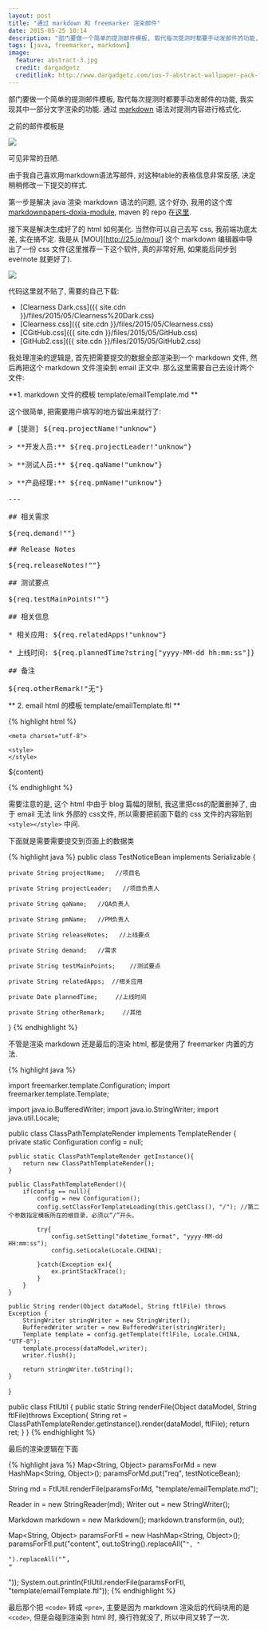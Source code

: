 ```yaml
---
layout: post
title: "通过 markdown 和 freemarker 渲染邮件"
date: 2015-05-25 10:14
description: "部门要做一个简单的提测邮件模板, 取代每次提测时都要手动发邮件的功能, 我实现其中一部分文字渲染的功能. 通过 markdown 语法对提测内容进行格式化"
tags: [java, freemarker, markdown]
image:
  feature: abstract-3.jpg
  credit: dargadgetz
  creditlink: http://www.dargadgetz.com/ios-7-abstract-wallpaper-pack-for-iphone-5-and-ipod-touch-retina/
---
```


部门要做一个简单的提测邮件模板, 取代每次提测时都要手动发邮件的功能, 我实现其中一部分文字渲染的功能. 通过 [markdown](http://daringfireball.net/projects/markdown/) 语法对提测内容进行格式化.

之前的邮件模板是

<img src="{{ site.cdn }}/files/2015/05/md-01.png{{ site.img }}">

可见非常的丑陋.

由于我自己喜欢用markdown语法写邮件, 对这种table的表格信息非常反感, 决定稍稍修改一下提交的样式.

第一步是解决 java 渲染 markdown 语法的问题, 这个好办, 我用的这个库 [markdownpapers-doxia-module](http://markdown.tautua.org/doxia-module.html), maven 的 repo 在[这里](http://mvnrepository.com/artifact/org.tautua.markdownpapers/markdownpapers-doxia-module).

接下来是解决生成好了的 html 如何美化. 当然你可以自己去写 css, 我前端功底太差, 实在搞不定. 我是从 [MOU][http://25.io/mou/] 这个 markdown 编辑器中导出了一份 css 文件(这里推荐一下这个软件, 真的非常好用, 如果能后同步到 evernote 就更好了).

<img src="{{ site.cdn }}/files/2015/05/md-02.png{{ site.img }}">

代码这里就不贴了, 需要的自己下载: 

* [Clearness Dark.css]({{ site.cdn }}/files/2015/05/Clearness%20Dark.css) 
* [Clearness.css]({{ site.cdn }}/files/2015/05/Clearness.css)
* [CGitHub.css]({{ site.cdn }}/files/2015/05/GitHub.css)
* [GitHub2.css]({{ site.cdn }}/files/2015/05/GitHub2.css)

我处理渲染的逻辑是, 首先把需要提交的数据全部渲染到一个 markdown 文件, 然后再把这个 markdown 文件渲染到 email 正文中. 那么这里需要自己去设计两个文件:

**1\. markdown 文件的模板 template/emailTemplate.md **

这个很简单, 把需要用户填写的地方留出来就行了:

<pre>
# [提测] ${req.projectName!"unknow"}

> **开发人员:** ${req.projectLeader!"unknow"}

> **测试人员:** ${req.qaName!"unknow"}

> **产品经理:** ${req.pmName!"unknow"}

---

## 相关需求

${req.demand!""}

## Release Notes

${req.releaseNotes!""}

## 测试要点

${req.testMainPoints!""}

## 相关信息

* 相关应用: ${req.relatedApps!"unknow"}

* 上线时间: ${req.plannedTime?string["yyyy-MM-dd hh:mm:ss"]}

## 备注

${req.otherRemark!"无"}
</pre>

** 2\. email html 的模板 template/emailTemplate.ftl **

{% highlight html %}
<html>
<head>
    <title></title>

    <meta charset="utf-8">

    <style>
    </style>
</head>

<body>

${content}

</body>
</html>
{% endhighlight %}

需要注意的是, 这个 html 中由于 blog 篇幅的限制, 我这里把css的配置删掉了, 由于 email 无法 link 外部的 css文件, 所以需要把前面下载的 css 文件的内容贴到 `<style></style>` 中间.

下面就是需要需要提交到页面上的数据类

{% highlight java %}
public class TestNoticeBean implements Serializable {

    private String projectName;   //项目名

    private String projectLeader;   //项目负责人

    private String qaName;   //QA负责人

    private String pmName;   //PM负责人

    private String releaseNotes;   //上线要点

    private String demand;   //需求

    private String testMainPoints;    //测试要点

    private String relatedApps;  //相关应用

    private Date plannedTime;     //上线时间

    private String otherRemark;     //其他

}
{% endhighlight %}

不管是渲染 markdown 还是最后的渲染 html, 都是使用了 freemarker 内置的方法.

{% highlight java %}

import freemarker.template.Configuration;
import freemarker.template.Template;

import java.io.BufferedWriter;
import java.io.StringWriter;
import java.util.Locale;

public class ClassPathTemplateRender implements TemplateRender {
    private static Configuration config = null;

    public static ClassPathTemplateRender getInstance(){
        return new ClassPathTemplateRender();
    }

    public ClassPathTemplateRender(){
        if(config == null){
            config = new Configuration();
            config.setClassForTemplateLoading(this.getClass(), "/"); //第二个参数指定模板所在的根目录，必须以“/”开头。

            try{
                config.setSetting("datetime_format", "yyyy-MM-dd HH:mm:ss");
                config.setLocale(Locale.CHINA);

            }catch(Exception ex){
                ex.printStackTrace();
            }
        }
    }

    public String render(Object dataModel, String ftlFile) throws Exception {
        StringWriter stringWriter = new StringWriter();
        BufferedWriter writer = new BufferedWriter(stringWriter);
        Template template = config.getTemplate(ftlFile, Locale.CHINA, "UTF-8");
        template.process(dataModel,writer);
        writer.flush();

        return stringWriter.toString();
    }
}

public class FtlUtil {
    public static String renderFile(Object dataModel, String ftlFile)throws Exception{
        String ret = ClassPathTemplateRender.getInstance().render(dataModel, ftlFile);
        return ret;
    }
}
{% endhighlight %}

最后的渲染逻辑在下面

{% highlight java %}
Map<String, Object> paramsForMd = new HashMap<String, Object>();
paramsForMd.put("req", testNoticeBean);

String md = FtlUtil.renderFile(paramsForMd, "template/emailTemplate.md");

Reader in = new StringReader(md);
Writer out = new StringWriter();

Markdown markdown = new Markdown();
markdown.transform(in, out);

Map<String, Object> paramsForFtl = new HashMap<String, Object>();
paramsForFtl.put("content", out.toString().replaceAll("<code>", "<pre>").replaceAll("</code>", "</pre>"));
System.out.println(FtlUtil.renderFile(paramsForFtl, "template/emailTemplate.ftl"));
{% endhighlight %}

最后那个把 `<code>` 转成 `<pre>`, 主要是因为 markdown 渲染后的代码块用的是 `<code>`, 但是会碰到渲染到 html 时, 换行符就没了, 所以中间又转了一次.